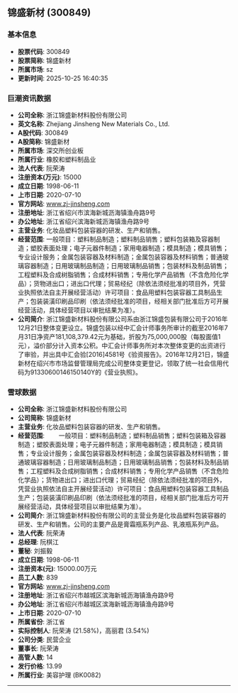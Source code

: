 ## 锦盛新材 (300849)

### 基本信息

- **股票代码**: 300849
- **股票简称**: 锦盛新材
- **所属市场**: sz
- **更新时间**: 2025-10-25 16:40:35

### 巨潮资讯数据

- **公司全称**: 浙江锦盛新材料股份有限公司
- **英文名称**: Zhejiang Jinsheng New Materials Co., Ltd.
- **A股代码**: 300849
- **A股简称**: 锦盛新材
- **所属市场**: 深交所创业板
- **所属行业**: 橡胶和塑料制品业
- **法人代表**: 阮荣涛
- **注册资本(万元)**: 15000
- **成立日期**: 1998-06-11
- **上市日期**: 2020-07-10
- **官方网站**: www.zj-jinsheng.com
- **注册地址**: 浙江省绍兴市滨海新城沥海镇渔舟路9号
- **办公地址**: 浙江省绍兴滨海新城沥海镇渔舟路9号
- **主营业务**: 化妆品塑料包装容器的研发、生产和销售。
- **经营范围**: 一般项目：塑料制品制造；塑料制品销售；塑料包装箱及容器制造；塑胶表面处理；电子元器件制造；家用电器制造；模具制造；模具销售；专业设计服务；金属包装容器及材料制造；金属包装容器及材料销售；普通玻璃容器制造；日用玻璃制品制造；日用玻璃制品销售；包装材料及制品销售；工程塑料及合成树脂销售；合成材料销售；专用化学产品销售（不含危险化学品）；货物进出口；进出口代理；贸易经纪（除依法须经批准的项目外，凭营业执照依法自主开展经营活动）许可项目：食品用塑料包装容器工具制品生产；包装装潢印刷品印刷（依法须经批准的项目，经相关部门批准后方可开展经营活动，具体经营项目以审批结果为准）。
- **公司简介**: 浙江锦盛新材料股份有限公司系由浙江锦盛包装有限公司于2016年12月21日整体变更设立。锦盛包装以经中汇会计师事务所审计的截至2016年7月31日净资产181,108,379.42元为基础，折股为75,000,000股（每股面值1元），溢价部分计入资本公积。中汇会计师事务所对本次整体变更的出资进行了审验，并出具中汇会验[2016]4581号《验资报告》。2016年12月21日，锦盛新材在绍兴市市场监督管理局完成公司整体变更登记，领取了统一社会信用代码为91330600146150140Y的《营业执照》。

### 雪球数据

- **公司全称**: 浙江锦盛新材料股份有限公司
- **公司简称**: 锦盛新材
- **主营业务**: 化妆品塑料包装容器的研发、生产和销售。
- **经营范围**: 　　一般项目：塑料制品制造；塑料制品销售；塑料包装箱及容器制造；塑胶表面处理；电子元器件制造；家用电器制造；模具制造；模具销售；专业设计服务；金属包装容器及材料制造；金属包装容器及材料销售；普通玻璃容器制造；日用玻璃制品制造；日用玻璃制品销售；包装材料及制品销售；工程塑料及合成树脂销售；合成材料销售；专用化学产品销售（不含危险化学品）；货物进出口；进出口代理；贸易经纪（除依法须经批准的项目外，凭营业执照依法自主开展经营活动）许可项目：食品用塑料包装容器工具制品生产；包装装潢印刷品印刷（依法须经批准的项目，经相关部门批准后方可开展经营活动，具体经营项目以审批结果为准）。
- **公司简介**: 浙江锦盛新材料股份有限公司的主营业务是化妆品塑料包装容器的研发、生产和销售。公司的主要产品是膏霜瓶系列产品、乳液瓶系列产品。
- **法人代表**: 阮荣涛
- **总经理**: 阮棋江
- **董秘**: 刘振毅
- **成立日期**: 1998-06-11
- **注册资本(元)**: 15000.00万元
- **员工人数**: 839
- **官方网站**: www.zj-jinsheng.com
- **注册地址**: 浙江省绍兴市越城区滨海新城沥海镇渔舟路9号
- **办公地址**: 浙江省绍兴市越城区滨海新城沥海镇渔舟路9号
- **上市日期**: 2020-07-10
- **所属省份**: 浙江省
- **实际控制人**: 阮荣涛 (21.58%)，高丽君 (3.54%)
- **公司分类**: 民营企业
- **董事长**: 阮荣涛
- **高管人数**: 14
- **发行价格**: 13.99
- **所属行业**: 美容护理 (BK0082)

---